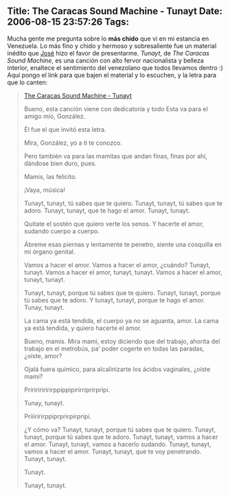 Title: The Caracas Sound Machine - Tunayt
Date: 2006-08-15 23:57:26
Tags: 
---
<p>Mucha gente me pregunta sobre lo <strong>más chido</strong> que vi en mi estancia en Venezuela. Lo más fino y chido y hermoso y sobresaliente fue un material inédito que <a target="_blank" href="http://bureado.unplug.org.ve">José</a> hizo el favor de presentarme. <em>Tunayt</em>, de <em>The Caracas Sound Machine</em>, es una canción con alto fervor nacionalista y belleza interior, enaltece el sentimiento del venezolano que todos llevamos dentro :) Aquí pongo el link para que bajen el material y lo escuchen, y la letra para que lo canten:
</p>
<blockquote>
<a target="_blank" href="http://www.damog.net/files/misc/The%20Caracas%20Sound%20Machine%20-%20Tunayt.mp3">The Caracas Sound Machine - Tunayt</a>

Bueno, esta canción viene con dedicatoria y todo
Esta va para el amigo mío, González.

Él fue el que invitó esta letra.

Mira, González, yo a ti te conozco.

Pero también va para las mamitas que andan finas, finas por ahí, dándose bien duro, pues.

Mamis, las felicito.

¡Vaya, música!

Tunayt, tunayt, tú sabes que te quiero.
Tunayt, tunayt, tú sabes que te adoro.
Tunayt, tunayt, que te hago el amor.
Tunayt, tunayt.

Quítate el sostén que quiero verte los senos.
Y hacerte el amor, sudando cuerpo a cuerpo.

Ábreme esas piernas y lentamente te penetro, siente una cosquilla en mi órgano genital.

Vamos a hacer el amor.
Vamos a hacer el amor, ¿cuándo? Tunayt, tunayt.
Vamos a hacer el amor, tunayt, tunayt.
Vamos a hacer el amor, tunayt, tunayt.

Tunayt, tunayt, porque tú sabes que te quiero.
Tunayt, tunayt, porque tú sabes que te adoro.
Y tunayt, tunayt, porque te hago el amor.
Tunay, tunayt.

La cama ya está tendida, el cuerpo ya no se aguanta, amor.
La cama ya está tendida, y quiero hacerte el amor.

Bueno, mamis. Mira mami, estoy diciendo que del trabajo, ahorita del trabajo en el metrobús, pa&#8217; poder cogerte en todas las paradas, ¿oíste, amor?

Ojalá fuera químico, para alcalinizarte los ácidos vaginales, ¿oíste mami?

Pririririririrppippipirirriprirpripi.

Tunay, tunayt.

Priiiririrppiprprirpirpripi.

¿Y cómo va?
Tunayt, tunayt, porque tú sabes que te quiero.
Tunayt, tunayt, porque tú sabes que te adoro.
Tunayt, tunayt, vamos a hacer el amor.
Tunayt, tunayt, vamos a hacerlo sudando.
Tunayt, tunayt, vamos a hacer el amor.
Tunayt, tunayt, que te voy penetrando.
Tunayt, tunayt.

Tunayt.

Tunayt, tunayt.</blockquote>
